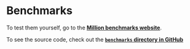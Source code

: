# Benchmarks

To test them yourself, go to the [**Million benchmarks website**](https://million-benchmarks.netlify.app/).

To see the source code, check out the [**`benchmarks` directory in GitHub**](https://github.com/aidenybai/million/tree/main/benchmarks)
